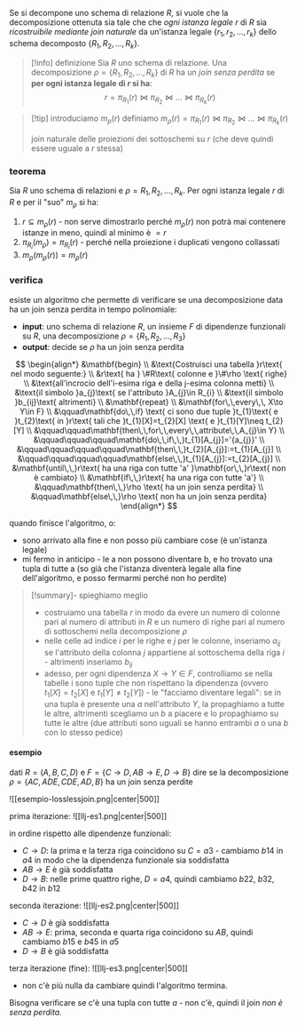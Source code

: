 Se si decompone uno schema di relazione $R$, si vuole che la decomposizione ottenuta sia tale che che *ogni istanza legale* $r$ di $R$  sia *ricostruibile mediante join naturale* da un'istanza legale  $\{r_{1},\,r_{2},\,\dots,\,r_{k}\}$ dello schema decomposto $\{R_{1},\,R_{2},\dots ,\,R_{k}\}$.

>[!info] definizione
>Sia $R$ uno schema di relazione. 
>Una decomposizione $\rho=\{ R_{1},\,R_{2}, \dots,\,R_{k}\}$ di $R$ ha un *join senza perdita* se **per ogni istanza legale di $r$ si ha**:
>$$r=\pi_{R_{1}}(r)\bowtie\pi_{R_{2}}\bowtie\dots\bowtie\pi_{R_{k}}(r)$$

>[!tip] introduciamo $m_{p}(r)$
>definiamo $m_{\rho}(r)=\pi_{R_{1}}(r)\bowtie\pi_{R_{2}}\bowtie\dots\bowtie\pi_{R_{k}}(r)$ 
> 
>join naturale delle proiezioni dei sottoschemi su $r$ (che deve quindi essere uguale a $r$ stessa)

### teorema
Sia $R$ uno schema di relazioni e $\rho={R_{1},\,R_{2},\,\dots,\,R_{k}}$.
Per ogni istanza legale $r$ di $R$ e per il "suo" $m_{\rho}$ si ha:
1) $r\subseteq m_{\rho}(r)$ - non serve dimostrarlo perché $m_{\rho}(r)$ non potrà mai contenere istanze in meno, quindi al minimo è $=r$
2) $\pi_{R_{i}}(m_{\rho})=\pi_{R_{i}}(r)$ - perché nella proiezione i duplicati vengono collassati
3) $m_{\rho}(m_{\rho}(r))=m_{\rho}(r)$

### verifica
esiste un algoritmo che permette di verificare se una decomposizione data ha un join senza perdita in tempo polinomiale:

- **input**: uno schema di relazione $R$, un insieme $F$ di dipendenze funzionali su $R$, una decomposizione $\rho=\{ R_{1},\,R_{2},\,\dots,R_{3}  \}$ 
- **output**: decide se $\rho$ ha un join senza perdita

$$
\begin{align*}
&\mathbf{begin} \\
&\text{Costruisci una tabella }r\text{ nel modo seguente:} \\
&r\text{ ha } \#R\text{ colonne e }\#\rho \text{ righe} \\
&\text{all'incrocio dell'i-esima riga e della j-esima colonna metti} \\
&\text{il simbolo }a_{j}\text{ se l'attributo }A_{j}\in R_{i} \\
&\text{il simbolo }b_{ij}\text{ altrimenti} \\
&\mathbf{repeat} \\
&\mathbf{for\,\,every\,\, X\to Y\in F} \\
&\qquad\mathbf{do\,\,if} \text{ ci sono due tuple }t_{1}\text{ e }t_{2}\text{ in }r\text{ tali che }t_{1}[X]=t_{2}[X] \text{ e }t_{1}[Y]\neq t_{2}[Y] \\
&\qquad\qquad\mathbf{then\,\,for\,\,every\,\,attribute\,\,A_{j}\in Y} \\
&\qquad\qquad\qquad\mathbf{do\,\,if\,\,}t_{1}[A_{j}]='{a_{j}}' \\
&\qquad\qquad\qquad\qquad\mathbf{then\,\,}t_{2}[A_{j}]:=t_{1}[A_{j}] \\
&\qquad\qquad\qquad\qquad\mathbf{else\,\,}t_{1}[A_{j}]:=t_{2}[A_{j}] \\
&\mathbf{until\,\,}r\text{ ha una riga con tutte 'a' }\mathbf{or\,\,}r\text{ non è cambiato} \\
&\mathbf{if\,\,}r\text{ ha una riga con tutte 'a'} \\
&\qquad\mathbf{then\,\,}\rho \text{ ha un join senza perdita} \\
&\qquad\mathbf{else\,\,}\rho \text{ non ha un join senza perdita}
\end{align*}
$$

quando finisce l'algoritmo, o:
- sono arrivato alla fine e non posso più cambiare cose (è un'istanza legale)
- mi fermo in anticipo - le a non possono diventare b, e ho trovato una tupla di tutte a (so già che l'istanza diventerà legale alla fine dell'algoritmo, e posso fermarmi perché non ho perdite)

>[!summary]- spieghiamo meglio
>- costruiamo una tabella $r$ in modo da evere un numero di colonne pari al numero di attributi in $R$ e un numero di righe pari al numero di sottoschemi nella decomposizione $\rho$
>- nelle celle ad indice $i$ per le righe e $j$ per le colonne, inseriamo $a_{ij}$ se l'attributo della colonna $j$ appartiene al sottoschema della riga $i$ - altrimenti inseriamo $b_{ij}$
>- adesso, per ogni dipendenza $X\to Y \in F$, controlliamo se nella tabelle i sono tuple che non rispettano la dipendenza (ovvero $t_{1}[X]=t_{2}[X]$ e $t_{1}[Y]\neq t_{2}[Y]$) - le "facciamo diventare legali": se in una tupla è presente una $a$ nell'attributo $Y$, la propaghiamo a tutte le altre, altrimenti scegliamo un $b$ a piacere e lo propaghiamo su tutte le altre (due attributi sono uguali se hanno entrambi $a$ o una $b$ con lo stesso pedice)

#### esempio

dati
$R=(A,\,B,\,C,\,D)$ e
$F = \{  C\to D,\,AB \to E,\,D\to B \}$
dire se la decomposizione
$\rho=\{ AC,\,ADE,\,CDE,\,AD,\,B \}$
ha un join senza perdite

![[esempio-losslessjoin.png|center|500]]

prima iterazione:
![[llj-es1.png|center|500]]

in ordine rispetto alle dipendenze funzionali:
- $C\to D$: la prima e la terza riga coincidono su $C=a3$ - cambiamo $b14$ in $a4$ in modo che la dipendenza funzionale sia soddisfatta
- $AB\to E$ è già soddisfatta
- $D\to B$: nelle prime quattro righe, $D=a4$, quindi cambiamo $b22$, $b 32$, $b 42$ in $b 12$ 

seconda iterazione:
![[llj-es2.png|center|500]]

- $C\to D$ è già soddisfatta
- $AB\to E$: prima, seconda e quarta riga coincidono su $AB$, quindi cambiamo $b 15$ e $b 45$ in $a 5$ 
- $D\to B$ è già soddisfatta

terza iterazione (fine):
![[llj-es3.png|center|500]]

- non c'è più nulla da cambiare quindi l'algoritmo termina.

Bisogna verificare se c'è una tupla con tutte $a$ - non c'è, quindi il join *non è senza perdita*.

